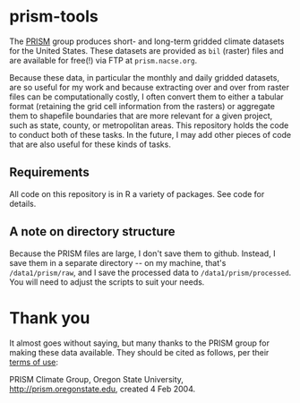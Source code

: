 # prism-tools
The [PRISM](http://www.prism.oregonstate.edu/) group produces short- and long-term gridded climate datasets for the United States. These datasets are provided as `bil` (raster) files and are available for free(!) via FTP at `prism.nacse.org`.  

Because these data, in particular the monthly and daily gridded datasets, are so useful for my work and because extracting over and over from raster files can be computationally costly, I often convert them to either a tabular format (retaining the grid cell information from the rasters) or aggregate them to shapefile boundaries that are more relevant for a given project, such as state, county, or metropolitan areas. This repository holds the code to conduct both of these tasks. In the future, I may add other pieces of code that are also useful for these kinds of tasks.

## Requirements

All code on this repository is in R a variety of packages. See code for details.

## A note on directory structure

Because the PRISM files are large, I don't save them to github. Instead, I save them in a separate directory -- on my machine, that's `/data1/prism/raw`, and I save the processed data to `/data1/prism/processed`. You will need to adjust the scripts to suit your needs.

# Thank you

It almost goes without saying, but many thanks to the PRISM group for making these data available. They should be cited as follows, per their [terms of use](http://www.prism.oregonstate.edu/documents/PRISM_terms_of_use.pdf): 

PRISM Climate Group, Oregon State University, http://prism.oregonstate.edu, created 4 Feb 2004.
